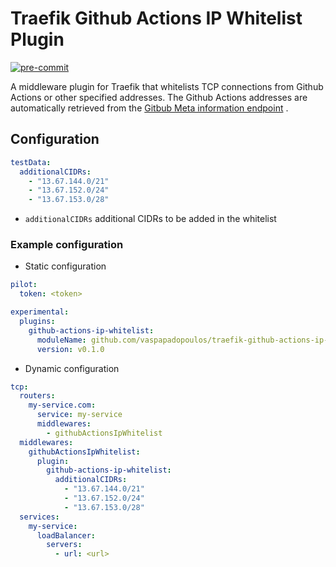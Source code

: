 # Traefik Github Actions IP Whitelist Plugin

[![pre-commit](https://img.shields.io/badge/pre--commit-enabled-brightgreen?logo=pre-commit&logoColor=white)](https://github.com/pre-commit/pre-commit)

A middleware plugin for Traefik that whitelists TCP connections from Github
Actions or other specified addresses. The Github Actions addresses are
automatically retrieved from the
[Gitbub Meta information endpoint](https://docs.github.com/en/rest/reference/meta#get-github-meta-information)
.

## Configuration

```yaml
testData:
  additionalCIDRs:
    - "13.67.144.0/21"
    - "13.67.152.0/24"
    - "13.67.153.0/28"
```

- `additionalCIDRs` additional CIDRs to be added in the whitelist 

### Example configuration

- Static configuration

```yaml
pilot:
  token: <token>

experimental:
  plugins:
    github-actions-ip-whitelist:
      moduleName: github.com/vaspapadopoulos/traefik-github-actions-ip-whitelist-plugin
      version: v0.1.0
```

- Dynamic configuration

```yaml
tcp:
  routers:
    my-service.com:
      service: my-service
      middlewares:
        - githubActionsIpWhitelist
  middlewares:
    githubActionsIpWhitelist:
      plugin:
        github-actions-ip-whitelist:
          additionalCIDRs:
            - "13.67.144.0/21"
            - "13.67.152.0/24"
            - "13.67.153.0/28"
  services:
    my-service:
      loadBalancer:
        servers:
          - url: <url>
```
